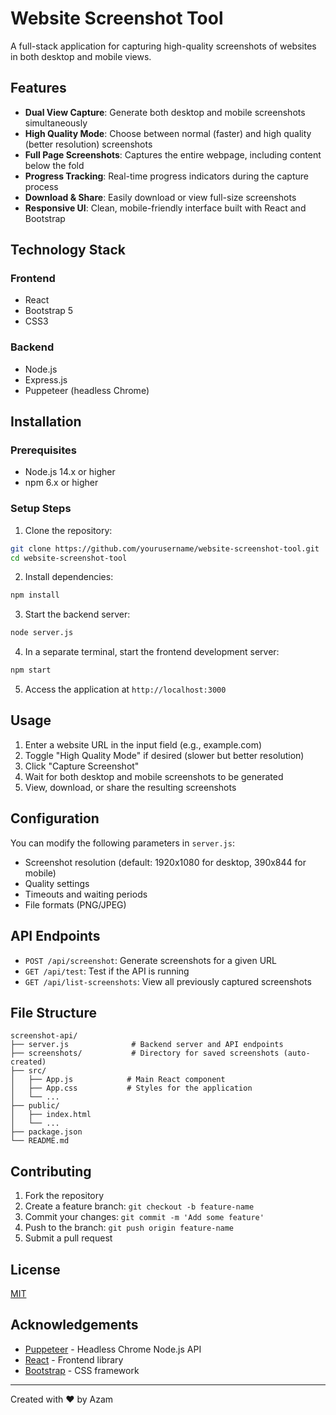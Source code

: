 # Website Screenshot Tool

A full-stack application for capturing high-quality screenshots of websites in both desktop and mobile views.

## Features

- **Dual View Capture**: Generate both desktop and mobile screenshots simultaneously
- **High Quality Mode**: Choose between normal (faster) and high quality (better resolution) screenshots
- **Full Page Screenshots**: Captures the entire webpage, including content below the fold
- **Progress Tracking**: Real-time progress indicators during the capture process
- **Download & Share**: Easily download or view full-size screenshots
- **Responsive UI**: Clean, mobile-friendly interface built with React and Bootstrap

## Technology Stack

### Frontend
- React
- Bootstrap 5
- CSS3

### Backend
- Node.js
- Express.js
- Puppeteer (headless Chrome)

## Installation

### Prerequisites
- Node.js 14.x or higher
- npm 6.x or higher

### Setup Steps

1. Clone the repository:
```bash
git clone https://github.com/yourusername/website-screenshot-tool.git
cd website-screenshot-tool
```

2. Install dependencies:
```bash
npm install
```

3. Start the backend server:
```bash
node server.js
```

4. In a separate terminal, start the frontend development server:
```bash
npm start
```

5. Access the application at `http://localhost:3000`

## Usage

1. Enter a website URL in the input field (e.g., example.com)
2. Toggle "High Quality Mode" if desired (slower but better resolution)
3. Click "Capture Screenshot"
4. Wait for both desktop and mobile screenshots to be generated
5. View, download, or share the resulting screenshots

## Configuration

You can modify the following parameters in `server.js`:
- Screenshot resolution (default: 1920x1080 for desktop, 390x844 for mobile)
- Quality settings
- Timeouts and waiting periods
- File formats (PNG/JPEG)

## API Endpoints

- `POST /api/screenshot`: Generate screenshots for a given URL
- `GET /api/test`: Test if the API is running
- `GET /api/list-screenshots`: View all previously captured screenshots

## File Structure

```
screenshot-api/
├── server.js              # Backend server and API endpoints
├── screenshots/           # Directory for saved screenshots (auto-created)
├── src/
│   ├── App.js            # Main React component
│   ├── App.css           # Styles for the application
│   └── ...
├── public/
│   ├── index.html
│   └── ...
├── package.json
└── README.md
```

## Contributing

1. Fork the repository
2. Create a feature branch: `git checkout -b feature-name`
3. Commit your changes: `git commit -m 'Add some feature'`
4. Push to the branch: `git push origin feature-name`
5. Submit a pull request

## License

[MIT](LICENSE)

## Acknowledgements

- [Puppeteer](https://pptr.dev/) - Headless Chrome Node.js API
- [React](https://reactjs.org/) - Frontend library
- [Bootstrap](https://getbootstrap.com/) - CSS framework

---

Created with ❤️ by Azam

